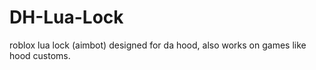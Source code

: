 # DH-Lua-Lock
roblox lua lock (aimbot) designed for da hood, also works on games like hood customs.
